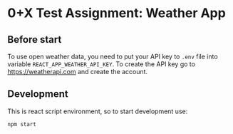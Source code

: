 # 0+X Test Assignment: Weather App

## Before start

To use open weather data, you need to put your API key to `.env` file into variable `REACT_APP_WEATHER_API_KEY`.
To create the API key go to https://weatherapi.com and create the account.

## Development

This is react script environment, so to start development use:
```bash
npm start
```
